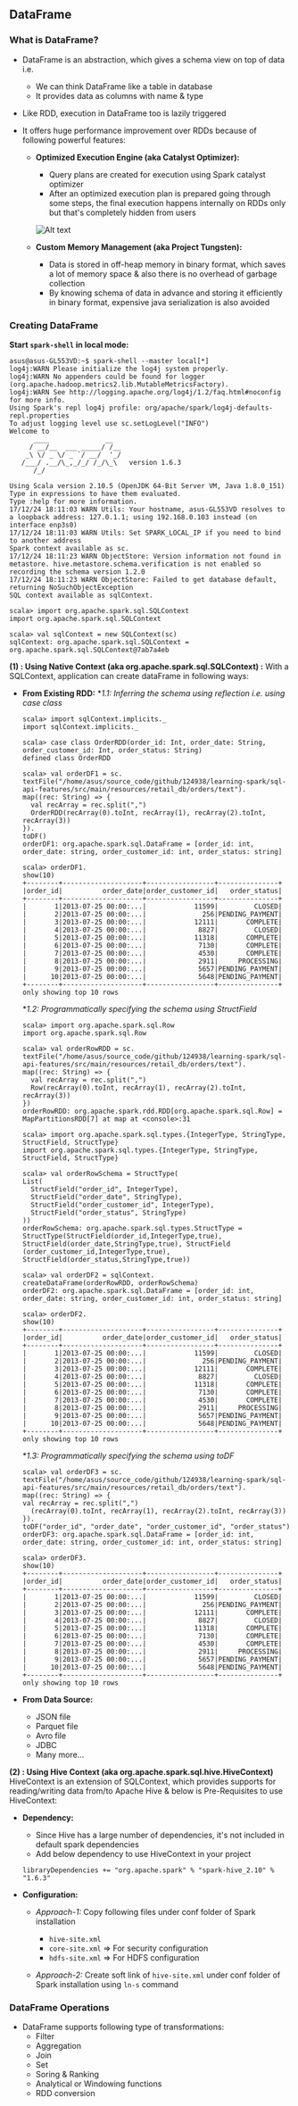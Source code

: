 ## DataFrame

### What is DataFrame?
* DataFrame is an abstraction, which gives a schema view on top of data i.e.
  * We can think DataFrame like a table in database
  * It provides data as columns with name & type
* Like RDD, execution in DataFrame too is lazily triggered
* It offers huge performance improvement over RDDs because of following powerful features:
  
  * **Optimized Execution Engine (aka Catalyst Optimizer):**
    * Query plans are created for execution using Spark catalyst optimizer
    * After an optimized execution plan is prepared going through some steps, the final execution happens internally on RDDs only but that's completely hidden from users
    
    ![Alt text](images/spark-sql-catalyst-optimizer-model.png?raw=true "Spark SQL - Catalyst Optimizer")
    
  * **Custom Memory Management (aka Project Tungsten):**
    * Data is stored in off-heap memory in binary format, which saves a lot of memory space & also there is no overhead of garbage collection
    * By knowing schema of data in advance and storing it efficiently in binary format, expensive java serialization is also avoided

### Creating DataFrame

**Start `spark-shell` in local mode:**
~~~
asus@asus-GL553VD:~$ spark-shell --master local[*]
log4j:WARN Please initialize the log4j system properly.
log4j:WARN No appenders could be found for logger (org.apache.hadoop.metrics2.lib.MutableMetricsFactory).
log4j:WARN See http://logging.apache.org/log4j/1.2/faq.html#noconfig for more info.
Using Spark's repl log4j profile: org/apache/spark/log4j-defaults-repl.properties
To adjust logging level use sc.setLogLevel("INFO")
Welcome to
      ____              __
     / __/__  ___ _____/ /__
    _\ \/ _ \/ _ `/ __/  '_/
   /___/ .__/\_,_/_/ /_/\_\   version 1.6.3
      /_/

Using Scala version 2.10.5 (OpenJDK 64-Bit Server VM, Java 1.8.0_151)
Type in expressions to have them evaluated.
Type :help for more information.
17/12/24 18:11:03 WARN Utils: Your hostname, asus-GL553VD resolves to a loopback address: 127.0.1.1; using 192.168.0.103 instead (on interface enp3s0)
17/12/24 18:11:03 WARN Utils: Set SPARK_LOCAL_IP if you need to bind to another address
Spark context available as sc.
17/12/24 18:11:23 WARN ObjectStore: Version information not found in metastore. hive.metastore.schema.verification is not enabled so recording the schema version 1.2.0
17/12/24 18:11:23 WARN ObjectStore: Failed to get database default, returning NoSuchObjectException
SQL context available as sqlContext.

scala> import org.apache.spark.sql.SQLContext
import org.apache.spark.sql.SQLContext

scala> val sqlContext = new SQLContext(sc)
sqlContext: org.apache.spark.sql.SQLContext = org.apache.spark.sql.SQLContext@7ab7a4eb

~~~

**(1) : Using Native Context (aka org.apache.spark.sql.SQLContext) :** With a SQLContext, application can create dataFrame in following ways:
  
  * **From Existing RDD:**
    *_1.1: Inferring the schema using reflection i.e. using case class_
    ~~~
    scala> import sqlContext.implicits._
    import sqlContext.implicits._

    scala> case class OrderRDD(order_id: Int, order_date: String, order_customer_id: Int, order_status: String) 
    defined class OrderRDD

    scala> val orderDF1 = sc.
    textFile("/home/asus/source_code/github/124938/learning-spark/sql-api-features/src/main/resources/retail_db/orders/text").
    map((rec: String) => {
      val recArray = rec.split(",")
      OrderRDD(recArray(0).toInt, recArray(1), recArray(2).toInt, recArray(3))
    }).
    toDF()
    orderDF1: org.apache.spark.sql.DataFrame = [order_id: int, order_date: string, order_customer_id: int, order_status: string]

    scala> orderDF1.
    show(10)
    +--------+--------------------+-----------------+---------------+
    |order_id|          order_date|order_customer_id|   order_status|
    +--------+--------------------+-----------------+---------------+
    |       1|2013-07-25 00:00:...|            11599|         CLOSED|
    |       2|2013-07-25 00:00:...|              256|PENDING_PAYMENT|
    |       3|2013-07-25 00:00:...|            12111|       COMPLETE|
    |       4|2013-07-25 00:00:...|             8827|         CLOSED|
    |       5|2013-07-25 00:00:...|            11318|       COMPLETE|
    |       6|2013-07-25 00:00:...|             7130|       COMPLETE|
    |       7|2013-07-25 00:00:...|             4530|       COMPLETE|
    |       8|2013-07-25 00:00:...|             2911|     PROCESSING|
    |       9|2013-07-25 00:00:...|             5657|PENDING_PAYMENT|
    |      10|2013-07-25 00:00:...|             5648|PENDING_PAYMENT|
    +--------+--------------------+-----------------+---------------+
    only showing top 10 rows
    ~~~
    
    *_1.2: Programmatically specifying the schema using StructField_
    ~~~
    scala> import org.apache.spark.sql.Row
    import org.apache.spark.sql.Row

    scala> val orderRowRDD = sc.
    textFile("/home/asus/source_code/github/124938/learning-spark/sql-api-features/src/main/resources/retail_db/orders/text").
    map((rec: String) => {
      val recArray = rec.split(",")
      Row(recArray(0).toInt, recArray(1), recArray(2).toInt, recArray(3))
    })
    orderRowRDD: org.apache.spark.rdd.RDD[org.apache.spark.sql.Row] = MapPartitionsRDD[7] at map at <console>:31

    scala> import org.apache.spark.sql.types.{IntegerType, StringType, StructField, StructType}
    import org.apache.spark.sql.types.{IntegerType, StringType, StructField, StructType}

    scala> val orderRowSchema = StructType(
    List(
      StructField("order_id", IntegerType),
      StructField("order_date", StringType),
      StructField("order_customer_id", IntegerType),
      StructField("order_status", StringType)
    ))
    orderRowSchema: org.apache.spark.sql.types.StructType = StructType(StructField(order_id,IntegerType,true), StructField(order_date,StringType,true), StructField  (order_customer_id,IntegerType,true), StructField(order_status,StringType,true))

    scala> val orderDF2 = sqlContext.
    createDataFrame(orderRowRDD, orderRowSchema)
    orderDF2: org.apache.spark.sql.DataFrame = [order_id: int, order_date: string, order_customer_id: int, order_status: string]

    scala> orderDF2.
    show(10)
    +--------+--------------------+-----------------+---------------+
    |order_id|          order_date|order_customer_id|   order_status|
    +--------+--------------------+-----------------+---------------+
    |       1|2013-07-25 00:00:...|            11599|         CLOSED|
    |       2|2013-07-25 00:00:...|              256|PENDING_PAYMENT|
    |       3|2013-07-25 00:00:...|            12111|       COMPLETE|
    |       4|2013-07-25 00:00:...|             8827|         CLOSED|
    |       5|2013-07-25 00:00:...|            11318|       COMPLETE|
    |       6|2013-07-25 00:00:...|             7130|       COMPLETE|
    |       7|2013-07-25 00:00:...|             4530|       COMPLETE|
    |       8|2013-07-25 00:00:...|             2911|     PROCESSING|
    |       9|2013-07-25 00:00:...|             5657|PENDING_PAYMENT|
    |      10|2013-07-25 00:00:...|             5648|PENDING_PAYMENT|
    +--------+--------------------+-----------------+---------------+
    only showing top 10 rows
    ~~~

    *_1.3: Programmatically specifying the schema using toDF_
    ~~~
    scala> val orderDF3 = sc.
    textFile("/home/asus/source_code/github/124938/learning-spark/sql-api-features/src/main/resources/retail_db/orders/text").
    map((rec: String) => {
    val recArray = rec.split(",")
      (recArray(0).toInt, recArray(1), recArray(2).toInt, recArray(3))
    }).
    toDF("order_id", "order_date", "order_customer_id", "order_status")
    orderDF3: org.apache.spark.sql.DataFrame = [order_id: int, order_date: string, order_customer_id: int, order_status: string]

    scala> orderDF3.
    show(10)
    +--------+--------------------+-----------------+---------------+
    |order_id|          order_date|order_customer_id|   order_status|
    +--------+--------------------+-----------------+---------------+
    |       1|2013-07-25 00:00:...|            11599|         CLOSED|
    |       2|2013-07-25 00:00:...|              256|PENDING_PAYMENT|
    |       3|2013-07-25 00:00:...|            12111|       COMPLETE|
    |       4|2013-07-25 00:00:...|             8827|         CLOSED|
    |       5|2013-07-25 00:00:...|            11318|       COMPLETE|
    |       6|2013-07-25 00:00:...|             7130|       COMPLETE|
    |       7|2013-07-25 00:00:...|             4530|       COMPLETE|
    |       8|2013-07-25 00:00:...|             2911|     PROCESSING|
    |       9|2013-07-25 00:00:...|             5657|PENDING_PAYMENT|
    |      10|2013-07-25 00:00:...|             5648|PENDING_PAYMENT|
    +--------+--------------------+-----------------+---------------+
    only showing top 10 rows
    ~~~

  * **From Data Source:**
    * JSON file
    * Parquet file
    * Avro file
    * JDBC
    * Many more...
    
**(2) : Using Hive Context (aka org.apache.spark.sql.hive.HiveContext)** HiveContext is an extension of SQLContext, which provides supports for reading/writing data from/to Apache Hive & below is Pre-Requisites to use HiveContext:
  
  * **Dependency:**
    * Since Hive has a large number of dependencies, it's not included in default spark dependencies
    * Add below dependency to use HiveContext in your project
    
    ~~~
    libraryDependencies += "org.apache.spark" % "spark-hive_2.10" % "1.6.3"
    ~~~
  
  * **Configuration:** 
    * _Approach-1:_ Copy following files under conf folder of Spark installation
      * `hive-site.xml`
      * `core-site.xml` => For security configuration
      * `hdfs-site.xml` => For HDFS configuration
    
    * _Approach-2:_ Create soft link of `hive-site.xml` under conf folder of Spark installation using `ln-s` command
    
### DataFrame Operations
* DataFrame supports following type of transformations:
  * Filter
  * Aggregation
  * Join
  * Set
  * Soring & Ranking
  * Analytical or Windowing functions
  * RDD conversion
  

